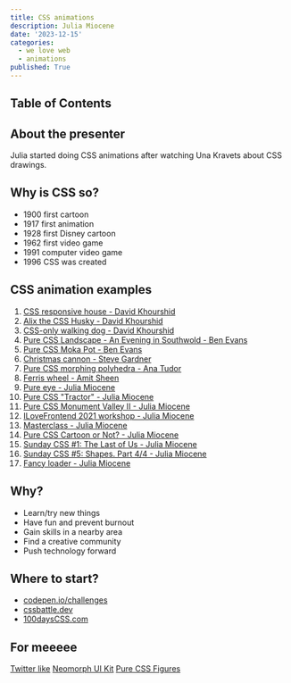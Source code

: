 ```yaml
---
title: CSS animations
description: Julia Miocene
date: '2023-12-15'
categories:
  - we love web
  - animations
published: True
---
```


## Table of Contents

## About the presenter
Julia started doing CSS animations after watching Una Kravets about CSS drawings.

## Why is CSS so?

- 1900 first cartoon
- 1917 first animation
- 1928 first Disney cartoon
- 1962 first video game
- 1991 computer video game
- 1996 CSS was created

## CSS animation examples

1. [CSS responsive house - David Khourshid](https://codepen.io/davidkpiano/pen/xLKBpM)
1. [Alix the CSS Husky - David Khourshid](https://codepen.io/davidkpiano/pen/wMqXea)
1. [CSS-only walking dog - David Khourshid](https://codepen.io/davidkpiano/pen/BGxgLa)
1. [Pure CSS Landscape - An Evening in Southwold - Ben Evans](https://codepen.io/ivorjetski/pen/xxGYWQG)
1. [Pure CSS Moka Pot - Ben Evans](https://codepen.io/ivorjetski/pen/yLGQYJo)
1. [Christmas cannon - Steve Gardner](https://codepen.io/ste-vg/full/BazEQbY)
1. [Pure CSS morphing polyhedra - Ana Tudor](https://codepen.io/thebabydino/pen/KKXYarP)
1. [Ferris wheel - Amit Sheen](https://codepen.io/amit_sheen/pen/bGQgGOx)
1. [Pure eye - Julia Miocene](https://codepen.io/miocene/pen/rNOVWor)
1. [Pure CSS "Tractor" - Julia Miocene](https://codepen.io/miocene/pen/vYNgqMR)
1. [Pure CSS Monument Valley II - Julia Miocene](https://codepen.io/miocene/pen/NWRWQpX)
1. [ILoveFrontend 2021 workshop - Julia Miocene](https://codepen.io/miocene/pen/Vwmzrgo)
1. [Masterclass - Julia Miocene](https://codepen.io/miocene/pen/yLbzWxN)
1. [Pure CSS Cartoon or Not? - Julia Miocene](https://codepen.io/miocene/pen/PoRbQJM)
1. [Sunday CSS #1: The Last of Us - Julia Miocene](https://codepen.io/miocene/pen/abaezEm)
1. [Sunday CSS #5: Shapes. Part 4/4 - Julia Miocene](https://codepen.io/miocene/pen/YzJvjXY)
1. [Fancy loader - Julia Miocene](https://codepen.io/miocene/pen/WNLQKEJ)

## Why?

- Learn/try new things
- Have fun and prevent burnout
- Gain skills in a nearby area
- Find a creative community
- Push technology forward

## Where to start?

- [codepen.io/challenges](https://codepen.io/challenges)
- [cssbattle.dev](https://cssbattle.dev/)
- [100daysCSS.com](https://100dayscss.com/)

## For meeeee

[Twitter like](https://codepen.io/miocene/pen/vYxgvxx)
[Neomorph UI Kit](https://codepen.io/miocene/pen/oNNOmza)
[Pure CSS Figures](https://codepen.io/miocene/pen/LOoGpr)
